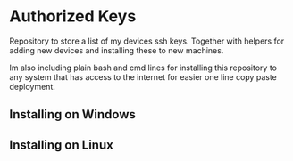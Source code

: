 # Authorized Keys

Repository to store a list of my devices ssh keys. Together with helpers for adding new devices and installing these to new machines.

Im also including plain bash and cmd lines for installing this repository to any system that has access to the internet for easier one line copy paste deployment.

## Installing on Windows

## Installing on Linux